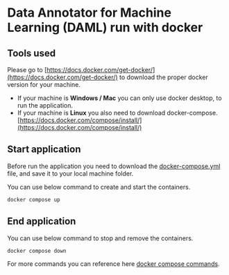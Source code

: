 # Data Annotator for Machine Learning (DAML) run with docker


## Tools used
Please go to [https://docs.docker.com/get-docker/](https://docs.docker.com/get-docker/) to download the proper docker version for your machine.
- If your machine is **Windows / Mac** you can only use docker desktop, to run the application.
- If your machine is **Linux** you also need to download docker-compose. [https://docs.docker.com/compose/install/](https://docs.docker.com/compose/install/)

## Start application
Before run the application you need to download the [docker-compose.yml](docker-compose.yml) file, and save it to your local machine folder.

You can use below command to create and start the containers.
```bash
docker compose up
```

## End application
You can use below command to stop and remove the containers.
```bash
docker compose down
```

For more commands you can reference here [docker compose commands](https://docs.docker.com/engine/reference/commandline/compose/#child-commands).
